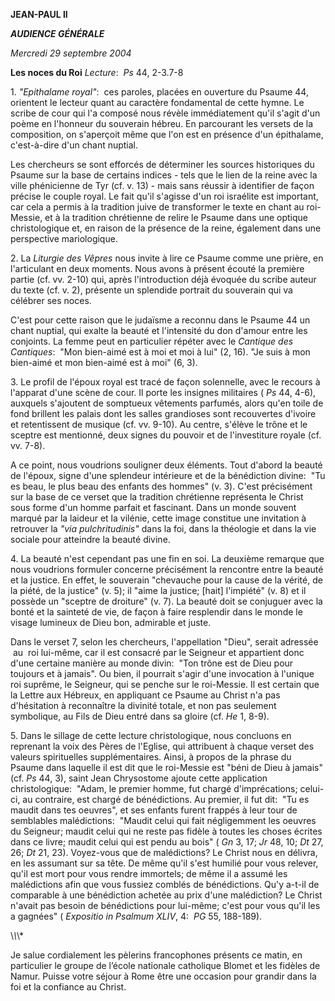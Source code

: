 **JEAN-PAUL II**

***AUDIENCE GÉNÉRALE***

*Mercredi 29 septembre 2004*

**Les noces du Roi** *Lecture*:  *Ps* 44, 2-3.7-8

1. *"Epithalame royal"*:  ces paroles, placées en ouverture du Psaume 44, orientent le lecteur quant au caractère fondamental de cette hymne. Le scribe de cour qui l'a composé nous révèle immédiatement qu'il s'agit d'un poème en l'honneur du souverain hébreu. En parcourant les versets de la composition, on s'aperçoit même que l'on est en présence d'un épithalame, c'est-à-dire d'un chant nuptial.

Les chercheurs se sont efforcés de déterminer les sources historiques du Psaume sur la base de certains indices - tels que le lien de la reine avec la ville phénicienne de Tyr (cf. v. 13) - mais sans réussir à identifier de façon précise le couple royal. Le fait qu'il s'agisse d'un roi israélite est important, car cela a permis à la tradition juive de transformer le texte en chant au roi-Messie, et à la tradition chrétienne de relire le Psaume dans une optique christologique et, en raison de la présence de la reine, également dans une perspective mariologique.

2. La *Liturgie des Vêpres* nous invite à lire ce Psaume comme une prière, en l'articulant en deux moments. Nous avons à présent écouté la première partie (cf. vv. 2-10) qui, après l'introduction déjà évoquée du scribe auteur du texte (cf. v. 2), présente un splendide portrait du souverain qui va célébrer ses noces.

C'est pour cette raison que le judaïsme a reconnu dans le Psaume 44 un chant nuptial, qui exalte la beauté et l'intensité du don d'amour entre les conjoints. La femme peut en particulier répéter avec le *Cantique des Cantiques*:  "Mon bien-aimé est à moi et moi à lui" (2, 16). "Je suis à mon bien-aimé et mon bien-aimé est à moi" (6, 3).

3. Le profil de l'époux royal est tracé de façon solennelle, avec le recours à l'apparat d'une scène de cour. Il porte les insignes militaires ( *Ps* 44, 4-6), auxquels s'ajoutent de somptueux vêtements parfumés, alors qu'en toile de fond brillent les palais dont les salles grandioses sont recouvertes d'ivoire et retentissent de musique (cf. vv. 9-10). Au centre, s'élève le trône et le sceptre est mentionné, deux signes du pouvoir et de l'investiture royale (cf. vv. 7-8).

A ce point, nous voudrions souligner deux éléments. Tout d'abord la beauté de l'époux, signe d'une splendeur intérieure et de la bénédiction divine:  "Tu es beau, le plus beau des enfants des hommes" (v. 3). C'est précisément sur la base de ce verset que la tradition chrétienne représenta le Christ sous forme d'un homme parfait et fascinant. Dans un monde souvent marqué par la laideur et la vilénie, cette image constitue une invitation à retrouver la *"via pulchritudinis"* dans la foi, dans la théologie et dans la vie sociale pour atteindre la beauté divine.

4. La beauté n'est cependant pas une fin en soi. La deuxième remarque que nous voudrions formuler concerne précisément la rencontre entre la beauté et la justice. En effet, le souverain "chevauche pour la cause de la vérité, de la piété, de la justice" (v. 5); il "aime la justice; \[hait\] l'impiété" (v. 8) et il possède un "sceptre de droiture" (v. 7). La beauté doit se conjuguer avec la bonté et la sainteté de vie, de façon à faire resplendir dans le monde le visage lumineux de Dieu bon, admirable et juste.

Dans le verset 7, selon les chercheurs, l'appellation "Dieu", serait adressée  au  roi lui-même, car il est consacré par le Seigneur et appartient donc d'une certaine manière au monde divin:  "Ton trône est de Dieu pour toujours et à jamais". Ou bien, il pourrait s'agir d'une invocation à l'unique roi suprême, le Seigneur, qui se penche sur le roi-Messie. Il est certain que la Lettre aux Hébreux, en appliquant ce Psaume au Christ n'a pas d'hésitation à reconnaître la divinité totale, et non pas seulement symbolique, au Fils de Dieu entré dans sa gloire (cf. *He* 1, 8-9).

5. Dans le sillage de cette lecture christologique, nous concluons en reprenant la voix des Pères de l'Eglise, qui attribuent à chaque verset des valeurs spirituelles supplémentaires. Ainsi, à propos de la phrase du Psaume dans laquelle il est dit que le roi-Messie est "béni de Dieu à jamais" (cf. *Ps* 44, 3), saint Jean Chrysostome ajoute cette application christologique:  "Adam, le premier homme, fut chargé d'imprécations; celui-ci, au contraire, est chargé de bénédictions. Au premier, il fut dit:  "Tu es maudit dans tes oeuvres", et ses enfants furent frappés à leur tour de semblables malédictions:  "Maudit celui qui fait négligemment les oeuvres du Seigneur; maudit celui qui ne reste pas fidèle à toutes les choses écrites dans ce livre; maudit celui qui est pendu au bois" ( *Gn* 3, 17; *Jr* 48, 10; *Dt* 27, 26; *Dt* 21, 23). Voyez-vous que de malédictions? Le Christ nous en délivra, en les assumant sur sa tête. De même qu'il s'est humilié pour vous relever, qu'il est mort pour vous rendre immortels; de même il a assumé les malédictions afin que vous fussiez comblés de bénédictions. Qu'y a-t-il de comparable à une bénédiction achetée au prix d'une malédiction? Le Christ n'avait pas besoin de bénédictions pour lui-même; c'est pour vous qu'il les a gagnées" ( *Expositio in Psalmum XLIV*, 4:  *PG* 55, 188-189).

\\*\\*\\*

Je salue cordialement les pèlerins francophones présents ce matin, en particulier le groupe de l’école nationale catholique Blomet et les fidèles de Namur. Puisse votre séjour à Rome être une occasion pour grandir dans la foi et la confiance au Christ.